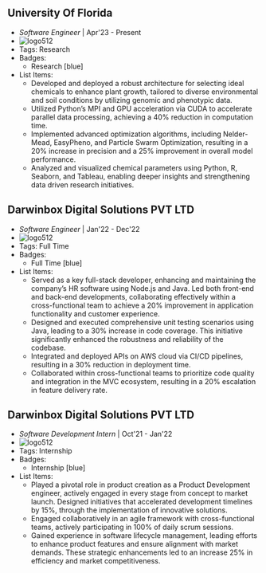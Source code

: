 ## University Of Florida
- *Software Engineer* | Apr'23 - Present
- ![logo512](../assets/gator.jpeg)
- Tags: Research
- Badges:
  - Research [blue]
- List Items:
  - Developed and deployed a robust architecture for selecting ideal chemicals to enhance plant growth, tailored to diverse environmental and soil conditions by utilizing genomic and phenotypic data.
  - Utilized Python’s MPI and GPU acceleration via CUDA to accelerate parallel data processing, achieving a 40% reduction in computation time.
  - Implemented advanced optimization algorithms, including Nelder-Mead, EasyPheno, and Particle Swarm Optimization, resulting in a 20% increase in precision and a 25% improvement in overall model performance.
  - Analyzed and visualized chemical parameters using Python, R, Seaborn, and Tableau, enabling deeper insights and strengthening data driven research initiatives.

## Darwinbox Digital Solutions PVT LTD
- *Software Engineer* | Jan'22 - Dec'22
- ![logo512](../assets/darwinbox.png)
- Tags: Full Time
- Badges:
  - Full Time [blue]
- List Items:
  - Served as a key full-stack developer, enhancing and maintaining the company’s HR software using Node.js and Java. Led both front-end and back-end developments, collaborating effectively within a cross-functional team to achieve a 20% improvement in application functionality and customer experience.
  - Designed and executed comprehensive unit testing scenarios using Java, leading to a 30% increase in code coverage. This initiative significantly enhanced the robustness and reliability of the codebase.
  - Integrated and deployed APIs on AWS cloud via CI/CD pipelines, resulting in a 30% reduction in deployment time.
  - Collaborated within cross-functional teams to prioritize code quality and integration in the MVC ecosystem, resulting in a 20% escalation in feature delivery rate.

## Darwinbox Digital Solutions PVT LTD
- *Software Development Intern* | Oct'21 - Jan'22
- ![logo512](../assets/darwinbox.png)
- Tags: Internship
- Badges:
  - Internship [blue]
- List Items:
  - Played a pivotal role in product creation as a Product Development engineer, actively engaged in every stage from concept to market launch. Designed initiatives that accelerated development timelines by 15%, through the implementation of innovative solutions.
  - Engaged collaboratively in an agile framework with cross-functional teams, actively participating in 100% of daily scrum sessions.
  - Gained experience in software lifecycle management, leading efforts to enhance product features and ensure alignment with market demands. These strategic enhancements led to an increase 25% in efficiency and market competitiveness.